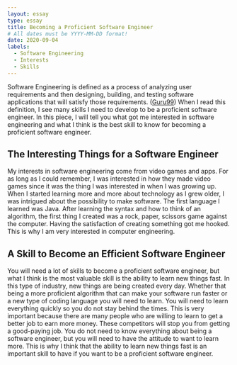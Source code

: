```yaml
---
layout: essay
type: essay
title: Becoming a Proficient Software Engineer
# All dates must be YYYY-MM-DD format!
date: 2020-09-04
labels:
  - Software Engineering
  - Interests
  - Skills
---
```


Software Engineering is defined as a process of analyzing user requirements and then designing, building, and testing software applications that will satisfy those requirements. ([Guru99](https://www.guru99.com/what-is-software-engineering.html)) When I read this definition, I see many skills I need to develop to be a proficient software engineer. In this piece, I will tell you what got me interested in software engineering and what I think is the best skill to know for becoming a proficient software engineer.

## The Interesting Things for a Software Engineer

My interests in software engineering come from video games and apps. For as long as I could remember, I was interested in how they made video games since it was the thing I was interested in when I was growing up. When I started learning more and more about technology as I grew older, I was intrigued about the possibility to make software. The first language I learned was Java. After learning the syntax and how to think of an algorithm, the first thing I created was a rock, paper, scissors game against the computer. Having the satisfaction of creating something got me hooked. This is why I am very interested in computer engineering.

## A Skill to Become an Efficient Software Engineer

You will need a lot of skills to become a proficient software engineer, but what I think is the most valuable skill is the ability to learn new things fast. In this type of industry, new things are being created every day. Whether that being a more proficient algorithm that can make your software run faster or a new type of coding language you will need to learn. You will need to learn everything quickly so you do not stay behind the times. This is very important because there are many people who are willing to learn to get a better job to earn more money. These competitors will stop you from getting a good-paying job. You do not need to know everything about being a software engineer, but you will need to have the attitude to want to learn more. This is why I think that the ability to learn new things fast is an important skill to have if you want to be a proficient software engineer.


